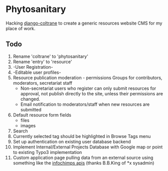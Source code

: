 # Phytosanitary

Hacking [django-coltrane](http://www.gyford.com/phil/writing/2010/01/14/django.php) to create a generic resources website CMS for my place of work.

## Todo

1. Rename 'coltrane' to 'phytosanitary'
2. Rename 'entry' to 'resource'
3. -User Registration-
4. -Editable user profiles-
5. Resource publication moderation - permissions Groups for contributors, moderators, secretariat staff
    - Non-secretariat users who register can only submit resources for approval, not publish directly to the site, unless their permissions are changed.
    - Email notification to moderators/staff when new resources are submitted
6. Default resource form fields
    - files
    - images
7. Search
8. Currently selected tag should be highlighted in Browse Tags menu
9. Set up authentication on existing user database backend
10. Implement Internal/External Projects Database with Google map or point to existing Typo3 implementation
11. Custom application page pulling data from an external source using something like the [infochimps apis](http://www.infochimps.com/datasets/plant-pest-risk-analyses-pra-documents#overview_tab) (thanks B.B.King of *x sysadmin)